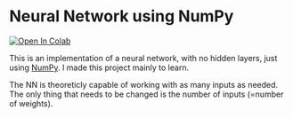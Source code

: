# Neural Network using NumPy
[![Open In Colab](https://colab.research.google.com/assets/colab-badge.svg)](https://colab.research.google.com/drive/1QLvum2WgpK6Kv65XR77-BjethDvRueXH?usp=sharing)

This is an implementation of a neural network, with no hidden layers, just using [NumPy](https://numpy.org).
I made this project mainly to learn.

The NN is theoreticly capable of working with as many inputs as needed. The only thing that needs to be changed is the number of inputs (=number of weights).
